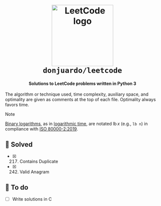 <h1 align="center">
  <br>
  <img src="https://github.com/donjuardo/leetcode/assets/33993373/4a5a0770-db8f-4860-a367-14a773f1c32c" alt="LeetCode logo" width="200">
  <br>
  <code>donjuardo/leetcode</code>
  <br>
</h1>

<h4 align="center">Solutions to LeetCode problems written in Python 3</h4>

The algorithm or technique used, time complexity, auxiliary space, and
optimality are given as comments at the top of each file. Optimality always
favors time.

> [!NOTE]
> [Binary logarithms](https://en.wikipedia.org/wiki/Binary_logarithm), as in
> [logarithmic time](https://en.wikipedia.org/wiki/Time_complexity#Logarithmic_time),
> are notated $\mathop{{}^{}\mathrm{lb}} x$ (e.g., `lb n`) in compliance with
> [ISO 80000-2:2019](https://www.iso.org/standard/64973.html).

## 🧩 Solved

- [x] 217. Contains Duplicate
- [x] 242. Valid Anagram

## 📝 To do

- [ ] Write solutions in C
